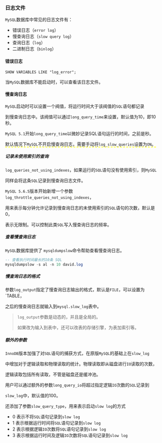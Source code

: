 ### 日志文件

`MySQL`数据库中常见的日志文件有：

* 错误日志（`error log`）
* 慢查询日志（`slow query log`）
* 查询日志（`log`）
* 二进制日志（`binlog`）



#### 错误日志

```mysql
SHOW VARIABLES LIKE "log_error";
```

当`MySQL`数据库不能启动时，可以查看该日志文件。



#### 慢查询日志

`MySQL`启动时可以设置一个阀值，将运行时间大于该阀值的`SQL`语句都记录

到慢查询日志中。该阀值可以通过`long_query_time`来设置，默认值为10，即10秒。

`MySQL 5.1`开始`long_query_time`以微妙记录SQL语句运行的时间，之前是秒。

<span style="border-bottom:2px dashed yellow;">默认情况下`MySQL`不开启慢查询日志，需要手动将`log_slow_queries`设置为`ON`。</span>

##### 记录未使用索引的查询

`log_queries_not_using_indexes`，如果运行的`SQL`语句没有使用索引，则`MySQL`

同样会将这条`SQL`记录到慢查询日志文件。

`MySQL 5.6.5`版本开始新增一个参数`log_throttle_queries_not_using_indexes`，

用来表示每分钟允许记录到慢查询日志的未使用索引的`SQL`语句的次数，默认是0，

表示无限制。可以控制此类`SQL`写入慢查询日志的频率。

##### 查看慢查询日志

`MySQL`数据库提供了 `mysqldumpslow`命令帮助查看慢查询日志。

```sql
-- 查看执行时间最长的10条 SQL
mysqldumpslow -s al -n 10 david.log
```

##### 慢查询日志的格式

参数`log_output`指定了慢查询日志输出的格式，默认是`FILE`，可以设置为`TABLE，

之后的慢查询日志就输入到`mysql.slow_log`表中。

> `log_output`参数是动态的，并且是全局的。
>
> 如果改为输入到表中，还可以改表的存储引擎，为表加索引等。

##### 额外的参数

`InnoDB`版本加强了对`SQL`语句的捕获方式，在原版`MySQL`的基础上在`slow_log`

中增加对于逻辑读取和物理读取的统计。物理读取即从磁盘进行`IO`读取的次数，

逻辑读取包括所有读取，不管是磁盘还是缓冲池。

用户可以通过额外的参数`long_query_io`将超过指定逻辑`IO`次数的`SQL`记录到

`slow_log`中，默认值的100。

还添加了参数`slow_query_type`，用来表示启动`slow log`的方式

* 0 表示不将`SQL`语句记录到`slow log`
* 1 表示根据运行时间将`SQL`语句记录到`slow log`
* 2 表示根据逻辑`IO`次数将`SQL`语句记录到`slow log`
* 3 表示根据运行时间及逻辑`IO`次数将`SQL`语句记录到`slow log`